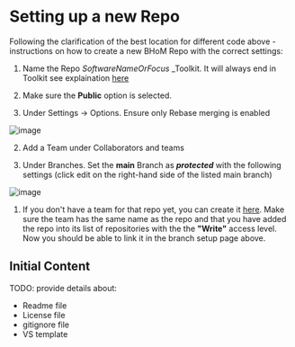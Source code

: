 # Setting up a new Repo
Following the clarification of the best location for different code above - instructions on how to create a new BHoM Repo with the correct settings:

1. Name the Repo _SoftwareNameOrFocus_ _Toolkit. It will always end in Toolkit see explaination [here](../Basics/BHoM-Toolkits.md)

1. Make sure the __Public__ option is selected.

1. Under Settings -> Options. Ensure only Rebase merging is enabled

![image](https://user-images.githubusercontent.com/16853390/50325899-5daa9c80-0522-11e9-8de7-36b5d76187c6.png)

2. Add a Team under Collaborators and teams

1. Under Branches. Set the __main__ Branch as ___protected___ with the following settings (click edit on the right-hand side of the listed main branch)

![image](https://user-images.githubusercontent.com/16853390/50325923-859a0000-0522-11e9-95ba-486c8e55dfe6.png)

1. If you don't have a team for that repo yet, you can create it [here](https://github.com/orgs/BHoM/teams). Make sure the team has the same name as the repo and that you have added the repo into its list of repositories with the the **"Write"** access level. Now you should be able to link it in the branch setup page above.

## Initial Content

TODO: provide details about:
- Readme file
- License file
- gitignore file
- VS template